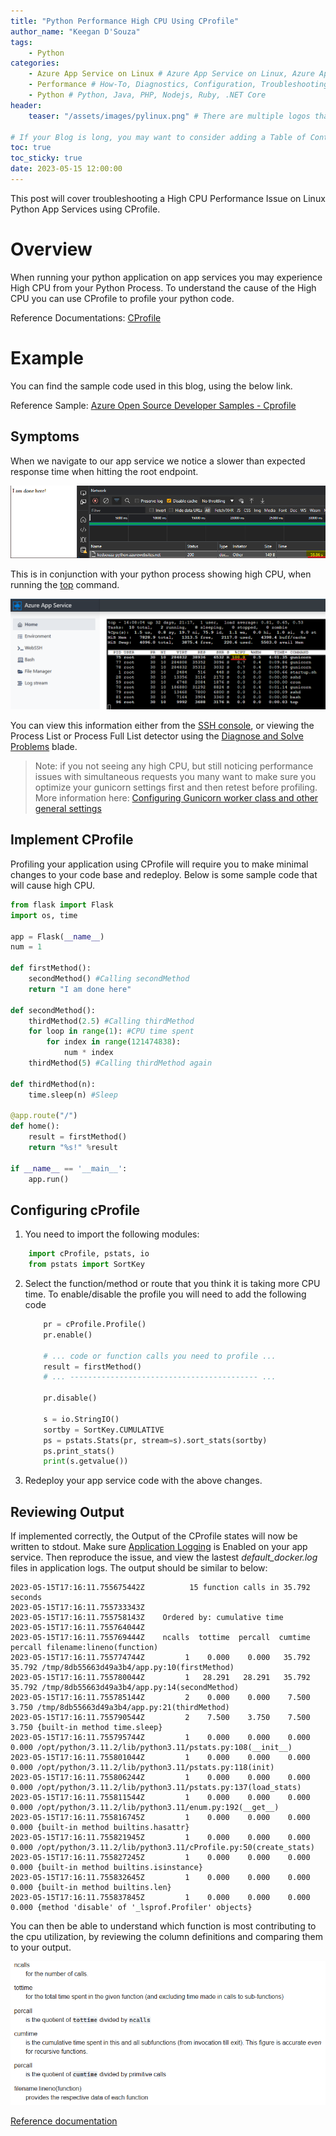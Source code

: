 ```yaml
---
title: "Python Performance High CPU Using CProfile"
author_name: "Keegan D'Souza"
tags:
    - Python
categories:
    - Azure App Service on Linux # Azure App Service on Linux, Azure App Service on Windows, Function App, Azure VM, Azure SDK
    - Performance # How-To, Diagnostics, Configuration, Troubleshooting, Performance
    - Python # Python, Java, PHP, Nodejs, Ruby, .NET Core
header:
    teaser: "/assets/images/pylinux.png" # There are multiple logos that can be used in "/assets/images" if you choose to add one.

# If your Blog is long, you may want to consider adding a Table of Contents by adding the following two settings.
toc: true
toc_sticky: true
date: 2023-05-15 12:00:00
---
```


This post will cover troubleshooting a High CPU Performance Issue on Linux Python App Services using CProfile.

# Overview
When running your python application on app services you may experience High CPU from your Python Process.
To understand the cause of the High CPU you can use CProfile to profile your python code.

Reference Documentations: [CProfile](https://docs.python.org/3/library/profile.html)

# Example
You can find the sample code used in this blog, using the below link.

Reference Sample: [Azure Open Source Developer Samples - Cprofile](https://github.com/azureossd/python-performance-samples/tree/master/cpu/cprofile_end)

## Symptoms
When we navigate to our app service we notice a slower than expected response time when hitting the root endpoint.

![High Response Time](/media/2023/05/python-performance-cprofile-1.png)

This is in conjunction with your python process showing high CPU, when running the [top](https://man7.org/linux/man-pages/man1/top.1.html) command.

![Top](/media/2023/05/python-performance-cprofile-2.png)


You can view this information either from the [SSH console](https://learn.microsoft.com/en-us/azure/app-service/configure-linux-open-ssh-session), or viewing the Process List or Process Full List detector using the [Diagnose and Solve Problems](https://learn.microsoft.com/en-us/azure/app-service/overview-diagnostics) blade.



 > Note: if you not seeing any high CPU, but still noticing performance issues with simultaneous requests you many want to make sure you optimize your gunicorn settings first and then retest before profiling. More information here: [Configuring Gunicorn worker class and other general settings]('https://azureossd.github.io/2023/01/27/Configuring-Gunicorn-worker-classes-and-other-general-settings/index.html')

## Implement CProfile
Profiling your application using CProfile will require you to make minimal changes to your code base and redeploy.
Below is some sample code that will cause high CPU.

~~~ python
from flask import Flask
import os, time

app = Flask(__name__)
num = 1

def firstMethod():
    secondMethod() #Calling secondMethod
    return "I am done here"

def secondMethod():
    thirdMethod(2.5) #Calling thirdMethod 
    for loop in range(1): #CPU time spent
        for index in range(121474838):
            num * index
    thirdMethod(5) #Calling thirdMethod again

def thirdMethod(n):
    time.sleep(n) #Sleep

@app.route("/")
def home():  
    result = firstMethod()
    return "%s!" %result

if __name__ == '__main__':
    app.run()

~~~

## Configuring cProfile
1. You need to import the following modules:
```python
    import cProfile, pstats, io
    from pstats import SortKey
```
2. Select the function/method or route that you think it is taking more CPU time. To enable/disable the profile you will need to add the following code

    ```python
        pr = cProfile.Profile()
        pr.enable()
        
        # ... code or function calls you need to profile ...
        result = firstMethod()
        # ... ------------------------------------------ ...

        pr.disable()

        s = io.StringIO()
        sortby = SortKey.CUMULATIVE
        ps = pstats.Stats(pr, stream=s).sort_stats(sortby)
        ps.print_stats()
        print(s.getvalue())
    ```

3. Redeploy your app service code with the above changes. 


## Reviewing Output
If implemented correctly, the Output of the CProfile states will now be written to stdout.
Make sure [Application Logging](https://learn.microsoft.com/en-us/azure/app-service/troubleshoot-diagnostic-logs#enable-application-logging-linuxcontainer) is Enabled on your app service. Then reproduce the issue, and view the lastest *default_docker.log* files in application logs.
The output should be similar to below: 

~~~
2023-05-15T17:16:11.755675442Z          15 function calls in 35.792 seconds
2023-05-15T17:16:11.755733343Z 
2023-05-15T17:16:11.755758143Z    Ordered by: cumulative time
2023-05-15T17:16:11.755764044Z 
2023-05-15T17:16:11.755769444Z    ncalls  tottime  percall  cumtime  percall filename:lineno(function)
2023-05-15T17:16:11.755774744Z         1    0.000    0.000   35.792   35.792 /tmp/8db55663d49a3b4/app.py:10(firstMethod)
2023-05-15T17:16:11.755780044Z         1   28.291   28.291   35.792   35.792 /tmp/8db55663d49a3b4/app.py:14(secondMethod)
2023-05-15T17:16:11.755785144Z         2    0.000    0.000    7.500    3.750 /tmp/8db55663d49a3b4/app.py:21(thirdMethod)
2023-05-15T17:16:11.755790544Z         2    7.500    3.750    7.500    3.750 {built-in method time.sleep}
2023-05-15T17:16:11.755795744Z         1    0.000    0.000    0.000    0.000 /opt/python/3.11.2/lib/python3.11/pstats.py:108(__init__)
2023-05-15T17:16:11.755801044Z         1    0.000    0.000    0.000    0.000 /opt/python/3.11.2/lib/python3.11/pstats.py:118(init)
2023-05-15T17:16:11.755806244Z         1    0.000    0.000    0.000    0.000 /opt/python/3.11.2/lib/python3.11/pstats.py:137(load_stats)
2023-05-15T17:16:11.755811544Z         1    0.000    0.000    0.000    0.000 /opt/python/3.11.2/lib/python3.11/enum.py:192(__get__)
2023-05-15T17:16:11.755816745Z         1    0.000    0.000    0.000    0.000 {built-in method builtins.hasattr}
2023-05-15T17:16:11.755821945Z         1    0.000    0.000    0.000    0.000 /opt/python/3.11.2/lib/python3.11/cProfile.py:50(create_stats)
2023-05-15T17:16:11.755827245Z         1    0.000    0.000    0.000    0.000 {built-in method builtins.isinstance}
2023-05-15T17:16:11.755832645Z         1    0.000    0.000    0.000    0.000 {built-in method builtins.len}
2023-05-15T17:16:11.755837845Z         1    0.000    0.000    0.000    0.000 {method 'disable' of '_lsprof.Profiler' objects}
~~~

You can then be able to understand which function is most contributing to the cpu utilization, by reviewing the column definitions and comparing them to your output. 

![CProfile Column Definitions](/media/2023/05/python-performance-cprofile-3.png)

[Reference documentation](https://docs.python.org/3/library/profile.html)















